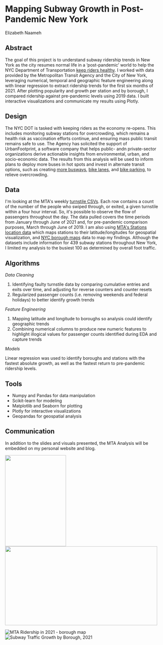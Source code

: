 # Mapping Subway Growth in Post-Pandemic New York 

Elizabeth Naameh

## Abstract

The goal of this project is to understand subway ridership trends in New York as the city resumes normal life in a ‘post-pandemic’ world to help the NYC Department of Transportation [keep riders healthy](https://www.wsj.com/articles/how-does-new-york-keep-transit-riders-safe-from-covid-19-trial-and-error-11609678802). I worked with data provided by the Metropolitan Transit Agency and the City of New York, leveraging numerical, temporal and geographic feature engineering along with linear regression to extract ridership trends for the first six months of 2021. After plotting popularity and growth per station and by borough, I compared ridership against pre-pandemic levels using 2019 data. I built interactive visualizations and communicate my results using Plotly.

## Design

The NYC DOT is tasked with keeping riders as the economy re-opens. This includes monitoring subway stations for overcrowding, which remains a health risk as vaccination efforts continue, and ensuring mass public transit remains safe to use. The Agency has solicited the support of UrbanFootprint, a software company that helps public- andn private-sector organizations derive actionable insights from environmental, urban, and socio-economic data. The results from this analysis will be used to inform plans to deploy more buses in hot spots and invest in alternate transit options, such as creating [more busways](https://www.nytimes.com/2020/07/06/nyregion/mta-buses-nyc-coronavirus.html), [bike lanes](https://www.nytimes.com/2021/01/28/nyregion/bike-brooklyn-bridge-de-blasio.html), and [bike parking](https://www.nytimes.com/2021/01/26/nyregion/bike-parking-nyc.html), to relieve overcrowding. 

## Data

I'm looking at the MTA's weekly [turnstile CSVs](http://web.mta.info/developers/turnstile.html). Each row contains a count of the number of the people who swiped through, or exited, a given turnstile within a four hour interval. So, it's possible to observe the flow of passengers throughout the day. The data pulled covers the time periods from January through June of 2021 and, for pre-pandemic comparison purposes, March through June of 2019. I am also using [MTA's Stations location data](https://data.cityofnewyork.us/Transportation/Subway-Stations/arq3-7z49) which maps stations to their latitude/longitudes for geospatial visualization, and [NYC borough maps](https://data.cityofnewyork.us/City-Government/Borough-Boundaries/tqmj-j8zm) data to map my findings. Although the datasets include information for 439 subway stations throughout New York, I limited my analysis to the busiest 100 as determined by overall foot traffic.

## Algorithms

*Data Cleaning* 

1. Identifying faulty turnstile data by comparing cumulative entries and exits over time, and adjusting for reverse counters and counter resets
2. Regularized passenger counts (i.e. removing weekends and federal holidays) to better identify growth trends

*Feature Engineering*

1. Mapping latitude and longitude to boroughs so analysis could identify geographic trends
2. Combining numerical columns to produce new numeric features to highlight illogical values for passenger counts identified during EDA and capture trends

*Models*

Linear regression was used to identify boroughs and stations with the fastest absolute growth, as well as the fastest return to pre-pandemic ridership levels. 

## Tools

- Numpy and Pandas for data manipulation
- Scikit-learn for modeling
- Matplotlib and Seaborn for plotting
- Plotly for interactive visualizations
- Geopandas for geospatial analysis

## Communication

In addition to the slides and visuals presented, the MTA Analysis will be embedded on my personal website and blog.

<img src="https://github.com/lizzynaameh/mta_eda/raw/46df9804bebbd516b5c471e73433f6efb68f3bb2/Images/MTA%20Ridership%20in%202021%20-%20borough%20map.png" width="200" height="300">
<img src="https://github.com/lizzynaameh/mta_eda/blob/main/Images/Subway%20Traffic%20Growth%20by%20Borough%2C%202021.png" width="500" height="260">

![MTA Ridership in 2021 - borough map](https://github.com/lizzynaameh/mta_eda/raw/46df9804bebbd516b5c471e73433f6efb68f3bb2/Images/MTA%20Ridership%20in%202021%20-%20borough%20map.png)
![Subway Traffic Growth by Borough, 2021](https://github.com/lizzynaameh/mta_eda/blob/main/Images/Subway%20Traffic%20Growth%20by%20Borough%2C%202021.png)
